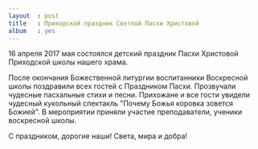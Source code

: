 ```yaml
---
layout  : post
title   : Приходской праздник Светлой Пасхи Христовой
album   : yes
---
```


16 апреля 2017 мая состоялся детский праздник Пасхи Христовой Приходской школы нашего храма. 

После окончания Божественной литургии воспитанники Воскресной школы поздравили всех гостей с Праздником Пасхи. Прозвучали чудесные пасхальные стихи и песни. Прихожане и все гости увидели чудесный кукольный спектакль "Почему Божья коровка зовется Божией". В мероприятии приняли участие преподаватели, ученики воскресной школы.

С праздником, дорогие наши! Света, мира и добра!
